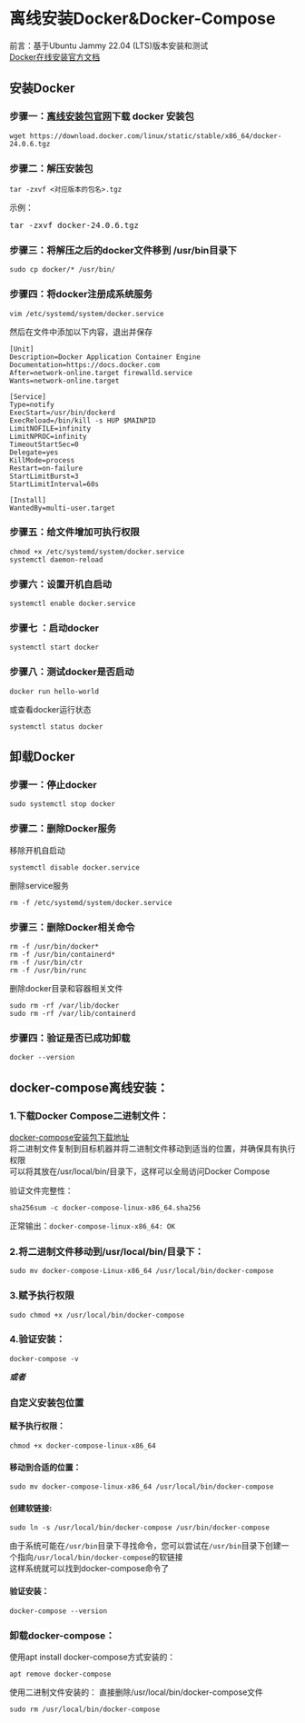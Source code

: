 # 离线安装Docker&Docker-Compose

前言：基于Ubuntu Jammy 22.04 (LTS)版本安装和测试  
[Docker在线安装官方文档](https://docs.docker.com/engine/install/)

## 安装Docker
### 步骤一：[离线安装包官网](https://download.docker.com/linux/static/stable/x86_64/)下载 docker 安装包
```
wget https://download.docker.com/linux/static/stable/x86_64/docker-24.0.6.tgz
```
### 步骤二：解压安装包
```
tar -zxvf <对应版本的包名>.tgz
```
示例：
<pre>
tar -zxvf docker-24.0.6.tgz
</pre>
### 步骤三：将解压之后的docker文件移到 /usr/bin目录下
```
sudo cp docker/* /usr/bin/
```
### 步骤四：将docker注册成系统服务
```
vim /etc/systemd/system/docker.service
```
然后在文件中添加以下内容，退出并保存
```
[Unit]
Description=Docker Application Container Engine
Documentation=https://docs.docker.com
After=network-online.target firewalld.service
Wants=network-online.target

[Service]
Type=notify
ExecStart=/usr/bin/dockerd
ExecReload=/bin/kill -s HUP $MAINPID
LimitNOFILE=infinity
LimitNPROC=infinity
TimeoutStartSec=0
Delegate=yes
KillMode=process
Restart=on-failure
StartLimitBurst=3
StartLimitInterval=60s

[Install]
WantedBy=multi-user.target
```
### 步骤五：给文件增加可执行权限
```
chmod +x /etc/systemd/system/docker.service
systemctl daemon-reload 
```
### 步骤六：设置开机自启动
```
systemctl enable docker.service
```
### 步骤七 ：启动docker
```
systemctl start docker
```
### 步骤八：测试docker是否启动
```
docker run hello-world
```
或查看docker运行状态
```
systemctl status docker
```

## 卸载Docker
### 步骤一：停止docker
```
sudo systemctl stop docker
```
### 步骤二：删除Docker服务  
移除开机自启动
```
systemctl disable docker.service
```
删除service服务
```
rm -f /etc/systemd/system/docker.service
```
### 步骤三：删除Docker相关命令
```
rm -f /usr/bin/docker*
rm -f /usr/bin/containerd*
rm -f /usr/bin/ctr
rm -f /usr/bin/runc
```
删除docker目录和容器相关文件
```
sudo rm -rf /var/lib/docker
sudo rm -rf /var/lib/containerd
```
### 步骤四：验证是否已成功卸载
```
docker --version
```

## docker-compose离线安装：

### 1.下载Docker Compose二进制文件：
[docker-compose安装包下载地址](https://github.com/docker/compose/releases)  
将二进制文件复制到目标机器并将二进制文件移动到适当的位置，并确保具有执行权限  
可以将其放在/usr/local/bin/目录下，这样可以全局访问Docker Compose  

验证文件完整性：
```
sha256sum -c docker-compose-linux-x86_64.sha256
```
正常输出：`docker-compose-linux-x86_64: OK`

### 2.将二进制文件移动到/usr/local/bin/目录下：
```
sudo mv docker-compose-Linux-x86_64 /usr/local/bin/docker-compose
```
### 3.赋予执行权限
```
sudo chmod +x /usr/local/bin/docker-compose
```
### 4.验证安装：
```
docker-compose -v
```

***或者***

### 自定义安装包位置
#### 赋予执行权限：
```
chmod +x docker-compose-linux-x86_64
```
#### 移动到合适的位置：
```
sudo mv docker-compose-linux-x86_64 /usr/local/bin/docker-compose
```

#### 创建软链接:
```
sudo ln -s /usr/local/bin/docker-compose /usr/bin/docker-compose
```
由于系统可能在`/usr/bin`目录下寻找命令，您可以尝试在`/usr/bin`目录下创建一个指向`/usr/local/bin/docker-compose`的软链接  
这样系统就可以找到docker-compose命令了  
#### 验证安装：
```
docker-compose --version
```

### 卸载docker-compose：

使用apt install docker-compose方式安装的：
```
apt remove docker-compose
```
使用二进制文件安装的：
直接删除/usr/local/bin/docker-compose文件
```
sudo rm /usr/local/bin/docker-compose
```